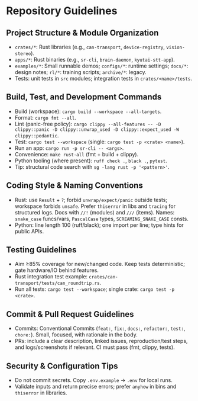 # Repository Guidelines

## Project Structure & Module Organization
- `crates/*`: Rust libraries (e.g., `can-transport`, `device-registry`, `vision-stereo`).
- `apps/*`: Rust binaries (e.g., `sr-cli`, `brain-daemon`, `kyutai-stt-app`).
- `examples/*`: Small runnable demos; `configs/*`: runtime settings; `docs/*`: design notes; `rl/*`: training scripts; `archive/*`: legacy.
- Tests: unit tests in `src` modules; integration tests in `crates/<name>/tests`.

## Build, Test, and Development Commands
- Build (workspace): `cargo build --workspace --all-targets`.
- Format: `cargo fmt --all`.
- Lint (panic-free policy): `cargo clippy --all-features -- -D clippy::panic -D clippy::unwrap_used -D clippy::expect_used -W clippy::pedantic`.
- Test: `cargo test --workspace` (single: `cargo test -p <crate> <name>`).
- Run an app: `cargo run -p sr-cli -- <args>`.
- Convenience: `make rust-all` (fmt + build + clippy).
- Python tooling (where present): `ruff check .`, `black .`, `pytest`.
- Tip: structural code search with `sg -lang rust -p '<pattern>'`.

## Coding Style & Naming Conventions
- Rust: use `Result` + `?`; forbid `unwrap/expect/panic` outside tests; workspace forbids `unsafe`. Prefer `thiserror` in libs and `tracing` for structured logs. Docs with `//!` (modules) and `///` (items). Names: `snake_case` funcs/vars, `PascalCase` types, `SCREAMING_SNAKE_CASE` consts.
- Python: line length 100 (ruff/black); one import per line; type hints for public APIs.

## Testing Guidelines
- Aim ≥85% coverage for new/changed code. Keep tests deterministic; gate hardware/IO behind features.
- Rust integration test example: `crates/can-transport/tests/can_roundtrip.rs`.
- Run all tests: `cargo test --workspace`; single crate: `cargo test -p <crate>`.

## Commit & Pull Request Guidelines
- Commits: Conventional Commits (`feat:`, `fix:`, `docs:`, `refactor:`, `test:`, `chore:`). Small, focused, with rationale in the body.
- PRs: include a clear description, linked issues, reproduction/test steps, and logs/screenshots if relevant. CI must pass (fmt, clippy, tests).

## Security & Configuration Tips
- Do not commit secrets. Copy `.env.example` → `.env` for local runs.
- Validate inputs and return precise errors; prefer `anyhow` in bins and `thiserror` in libraries.
